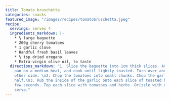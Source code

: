 ```yaml
---
title: Tomato bruschetta
categories: snacks
featured_image: "/images/recipes/tomatobruschetta.jpeg"
recipe:
  servings: serves 4
  ingredients_markdown: |-
    * ½ large baguette
    * 200g cherry tomatoes
    * 1 garlic clove
    * Handful fresh basil leaves
    * ½ tsp dried oregano
    * Extra-virgin olive oil, to taste
  directions_markdown: "1. Slice the baguette into 1cm thick slices. Add to large
    pan on a medium heat, and cook until lightly toasted. Turn over and toast the
    other side. \n2. Chop the tomatoes into small chunks. Chop the garlic clove in
    half.\n3. Rub the inside of the garlic onto each slice of toasted bread for a
    few seconds. Top each slice with tomatoes and herbs. Drizzle with olive oil and
    serve."
---
```

